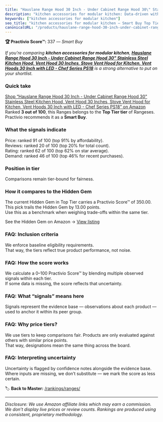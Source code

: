 ```yaml
---
title: "Hauslane Range Hood 30 Inch - Under Cabinet Range Hood 30\" Stainless Steel Kitchen Hood, Vent Hood 30 Inches, Stove Vent Hood for Kitchen, Vent Hoods 30 Inch with LED - Chef Series PS18"
description: "kitchen accessories for modular kitchen: Data-driven within Top Tier ranking using the Practivio Score™. Positioned by quality, value, demand, findability, mom…"
keywords: ["kitchen accessories for modular kitchen"]
seo_title: "kitchen accessories for modular kitchen — Smart Buy Top Tier (2025)"
canonicalURL: "/products/hauslane-range-hood-30-inch-under-cabinet-range-hood-30-stainless-steel-kitchen-hood-vent-hood-30-inches-stove-vent-hood-for-kitchen-vent-hoods-30-inch-with-led-chef-series-ps18-B06XWFPJLH/"
---
```


**🏆 Practivio Score™:** 337 — _Smart Buy_


*If you're comparing **kitchen accessories for modular kitchen**, **[Hauslane Range Hood 30 Inch - Under Cabinet Range Hood 30" Stainless Steel Kitchen Hood, Vent Hood 30 Inches, Stove Vent Hood for Kitchen, Vent Hoods 30 Inch with LED - Chef Series PS18](https://www.amazon.com/dp/B06XWFPJLH?tag=practivio-20)** is a strong alternative to put on your shortlist.*
### Quick take
[Shop “Hauslane Range Hood 30 Inch - Under Cabinet Range Hood 30" Stainless Steel Kitchen Hood, Vent Hood 30 Inches, Stove Vent Hood for Kitchen, Vent Hoods 30 Inch with LED - Chef Series PS18” on Amazon](https://www.amazon.com/dp/B06XWFPJLH?tag=practivio-20)
Ranked **3 out of 100**, this Ranges belongs to the **Top Tier tier** of Rangeses.  
Practivio recommends it as a **Smart Buy**.

### What the signals indicate
Price: ranked 91 of 100 (top 91% by affordability).  
Reviews: ranked 20 of 100 (top 20% for total count).  
Rating: ranked 62 of 100 (top 62% on star average).  
Demand: ranked 46 of 100 (top 46% for recent purchases).

### Position in tier
Comparisons remain tier-bound for fairness.

### How it compares to the Hidden Gem
The current Hidden Gem in Top Tier carries a Practivio Score™ of 350.00.  
This pick trails the Hidden Gem by 13.00 points.  
Use this as a benchmark when weighing trade-offs within the same tier.  

See the Hidden Gem on Amazon → [View listing](https://www.amazon.com/dp/B01KP195PY?tag=practivio-20)

### FAQ: Inclusion criteria
We enforce baseline eligibility requirements.  
That way, the tiers reflect true product performance, not noise.

### FAQ: How the score works
We calculate a 0–100 Practivio Score™ by blending multiple observed signals within each tier.  
If some data is missing, the score reflects that uncertainty.

### FAQ: What “signals” means here
Signals represent the evidence base — observations about each product — used to anchor it within its peer group.

### FAQ: Why price tiers?
We use tiers to keep comparisons fair. Products are only evaluated against others with similar price points.  
That way, designations mean the same thing across the board.

### FAQ: Interpreting uncertainty
Uncertainty is flagged by confidence notes alongside the evidence base.  
Where inputs are missing, we don’t substitute — we mark the score as less certain.


🏷️ **Back to Master:** [/rankings/ranges/](/rankings/ranges/)

---
_Disclosure: We use Amazon affiliate links which may earn a commission. We don’t display live prices or review counts. Rankings are produced using a consistent, proprietary methodology._
